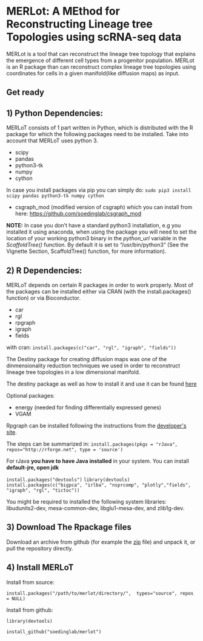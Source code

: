 # MERLot: A MEthod for Reconstructing Lineage tree Topologies using scRNA-seq data

MERLot is a tool that can reconstruct the lineage tree topology that explains the emergence of different cell types from a progenitor population. MERLot is an R package than can reconstruct complex lineage tree topologies using coordinates for cells in a given manifold(like diffusion maps) as input.

## Get ready

## 1) Python Dependencies:
MERLoT consists of 1 part written in Python, which is distributed with the R package for which the following packages need to be installed. Take into account that MERLoT uses python 3.

* scipy
* pandas
* python3-tk
* numpy
* cython

In case you install packages via pip you can simply do:
`sudo pip3 install scipy pandas python3-tk numpy cython`

* csgraph_mod (modified version of csgraph) which you can install from here: https://github.com/soedinglab/csgraph_mod

**NOTE:**
In case you don’t have a standard python3 installation, e.g you installed it using anaconda, when using the package you will need to set the location of your working python3 binary in the _python_url_ variable in the _ScaffoldTree()_ function. By default it is set to “/usr/bin/python3” (See the Vignette Section, ScaffoldTree() function, for more information).

## 2) R Dependencies:
MERLoT depends on certain R packages in order to work properly. Most of the packages can be installed either via CRAN (with the install.packages() function) or via Bioconductor.

* car
* rgl
* rpgraph
* igraph
* fields

with cran:
`install.packages(c("car", "rgl", "igraph", "fields"))`

The Destiny package for creating diffusion maps was one of the dinmensionality reduction techniques we used in order to reconstruct lineage tree topologies in a low dimensional manifold.

The destiny package as well as how to install it and use it can be found [here](https://www.helmholtz-muenchen.de/icb/research/groups/quantitative-single-cell-dynamics/software/destiny/index.html)

Optional packages:
* energy (needed for finding differentially expressed genes)
* VGAM

Rpgraph can be installed following the instructions from the [developer's site](https://github.com/Albluca/rpgraph/wiki).

The steps can be summarized in:
`install.packages(pkgs = "rJava", repos="http://rforge.net", type = 'source')`

For rJava **you have to have Java installed** in your system. You can install **default-jre, open jdk**

`install.packages("devtools")`
`library(devtools)`
`install.packages(c("bigpca", "irlba", "nsprcomp", "plotly","fields", "igraph", "rgl", "tictoc"))`

You might be required to installed the following system libraries: libudunits2-dev, mesa-common-dev, libglu1-mesa-dev, and zlib1g-dev.


## 3) Download The Rpackage files 
Download an archive from github (for example the [zip](https://github.com/soedinglab/merlot/archive/master.zip) file) and unpack it, or pull the repository directly.


## 4) Install MERLoT
Install from source:

`install.packages("/path/to/merlot/directory/",  types="source", repos = NULL)`

Install from github:

`library(devtools)`

`install_github("soedinglab/merlot")`
